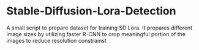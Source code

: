 # Stable-Diffusion-Lora-Detection
A small script to prepare dataset for training SD Lora. It prepares different image sizes by utilizing faster R-CNN to crop meaningful portion of the images to reduce resolution constrainst
